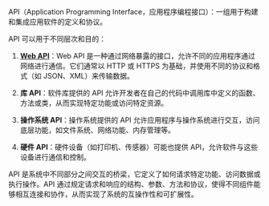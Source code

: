 API（Application Programming Interface，应用程序编程接口）：一组用于构建和集成应用软件的定义和协议。

API 可以用于不同层次和目的：

1. **[Web API](Web%20API.md)**：Web API 是一种通过网络暴露的接口，允许不同的应用程序通过网络进行通信。它们通常以 HTTP 或 HTTPS 为基础，并使用不同的协议和格式（如 JSON、XML）来传输数据。

2. **库 API**：软件库提供的 API 允许开发者在自己的代码中调用库中定义的函数、方法或类，从而实现特定功能或访问特定资源。

3. **操作系统 API**：操作系统提供的 API 允许应用程序与操作系统进行交互，访问底层功能，如文件系统、网络功能、内存管理等。

4. **硬件 API**：硬件设备（如打印机、传感器）可能也提供 API，允许软件与这些设备进行通信和控制。

API 是系统中不同部分之间交互的桥梁，它定义了如何请求特定功能、访问数据或执行操作。API 通过规定请求和响应的结构、参数、方法和协议，使得不同组件能够相互连接和协作，从而实现了系统的互操作性和可扩展性。